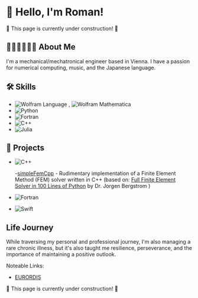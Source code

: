 

# 👋 Hello, I'm Roman!

:construction: This page is currently under construction! :construction:

## 👨🏻‍💻🎸🇯🇵 About Me 

I'm a mechanical/mechatronical engineer based in Vienna. I have a passion for numerical computing, music, and the Japanese language.


## 🛠 Skills

- ![Wolfram Language](https://img.shields.io/badge/Wolfram%20Language-DD1100.svg?style=for-the-badge&logo=Wolfram-Language&logoColor=white) , ![Wolfram Mathematica](https://img.shields.io/badge/Wolfram%20Mathematica-DD1100.svg?style=for-the-badge&logo=Wolfram-Mathematica&logoColor=white) 
- ![Python](https://img.shields.io/badge/Python-3776AB.svg?style=for-the-badge&logo=Python&logoColor=white)
- ![Fortran](https://img.shields.io/badge/Fortran-734F96.svg?style=for-the-badge&logo=Fortran&logoColor=white)
- ![C++](https://img.shields.io/badge/c++-%2300599C.svg?style=for-the-badge&logo=c%2B%2B&logoColor=white)
- ![Julia](https://img.shields.io/badge/-Julia-9558B2?style=for-the-badge&logo=julia&logoColor=white)

## 🎨 Projects
- ![C++](https://img.shields.io/badge/c++-%2300599C.svg?style=for-the-badge&logo=c%2B%2B&logoColor=white)

  -[simpleFemCpp](https://github.com/romanWSgit/simpleFemCpp) - Rudimentary implementation of a Finite Element Method (FEM) solver written in C++ (based on: [Full Finite Element Solver in 100 Lines of Python](https://polymerfem.com/full-finite-element-solver-in-100-lines-of-python/) by Dr. Jorgen Bergstrom )
- ![Fortran](https://img.shields.io/badge/Fortran-734F96.svg?style=for-the-badge&logo=Fortran&logoColor=white)


- ![Swift](https://img.shields.io/badge/Swift-FA7343?style=for-the-badge&logo=swift&logoColor=white)

## Life Journey
While traversing my personal and professional journey, I'm also managing a rare chronic illness, but it's also taught me resilience, perseverance, and the importance of maintaining a positive outlook. 

Noteable Links:

- [EURORDIS](https://www.eurordis.org)

:construction: This page is currently under construction! :construction:
<!--
- 
- [Project 2](Link) - A brief description of Project 2.
-->



<!--
**romanWSgit/romanWSgit** is a ✨ _special_ ✨ repository because its `README.md` (this file) appears on your GitHub profile.

Here are some ideas to get you started:

- 🔭 I’m currently working on ...
- 🌱 I’m currently learning ...
- 👯 I’m looking to collaborate on ...
- 🤔 I’m looking for help with ...
- 💬 Ask me about ...
- 📫 How to reach me: ...
- 😄 Pronouns: ...
- ⚡ Fun fact: ...
-->
